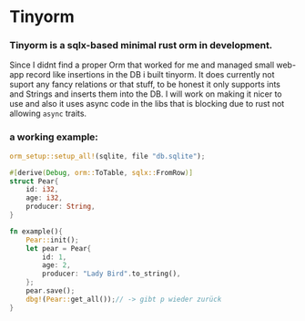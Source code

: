# Tinyorm 
### Tinyorm is a sqlx-based minimal rust orm in development. 
Since I didnt find a proper Orm that worked for me and managed 
small web-app record like insertions in the DB i built tinyorm. 
It does currently not suport any fancy relations or that stuff, to be honest it only supports ints and Strings and inserts them into 
the DB. I will work on making it nicer to use and also it uses async code in the libs that is blocking due to rust not allowing 
`async` traits.

### a working example: 
```rust
orm_setup::setup_all!(sqlite, file "db.sqlite");

#[derive(Debug, orm::ToTable, sqlx::FromRow)]
struct Pear{
    id: i32,
    age: i32,
    producer: String,
}

fn example(){
    Pear::init();
    let pear = Pear{
        id: 1,
        age: 2,
        producer: "Lady Bird".to_string(),
    };
    pear.save();
    dbg!(Pear::get_all());// -> gibt p wieder zurück
}

```
